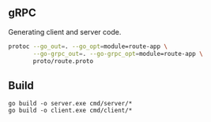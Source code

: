## gRPC
Generating client and server code.
```sh
protoc --go_out=. --go_opt=module=route-app \
       --go-grpc_out=. --go-grpc_opt=module=route-app \
       proto/route.proto
```

## Build
```
go build -o server.exe cmd/server/*
go build -o client.exe cmd/client/*
```
